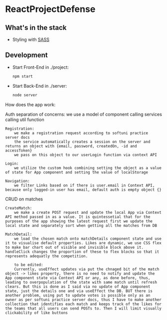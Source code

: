 # ReactProjectDefense

## What's in the stack

- Styling with [SASS](https://sass-lang.com/)


## Development

- Start Front-End in ./project:

  ```sh
  npm start
  ```
- Start Back-End in ./server:

  ```sh
  node server
  ```



How does the app work:

Auth
    separation of concerns:
        we use a model of component calling services calling util function

    Registration: 
        we make a registration request according to softuni practice server docs
        the service automatically creates a session on the server and returns an object with {email, password, createdOn, -id and accessToken}
        we pass on this object to our userLogin function via context API
    
    Login:
        we utilize the custom hook combining setting the object as a value of state for App component and setting the value of localStorage

    Navigation:
        we filter Links based on if there is user.email in Context API, because only logged-in user has email, default auth is empty object {}

    
CRUD on matches

    CreateMatch:
        we make a create POST request and update the local App via Context API method passed in as a value. It is quintessetial that for the purposes of the app showing the latest request first we update the local state and separately sort when getting all the matches from DB

    MatchDetail:
        we load the chosen match onto matchDetails component state and use it to visualise default properties. Likes are dynamic, we use CSS flex to make bar chart out of visible and invisible block above it. handleClick changes the proportion of these to flex blocks so that it represents adequatly the competition. 

        to be edited:
        Currently, useEffect updates via put the chnaged bit of the match object -> likes property, there is no need to notify and update the App component state via Context API or any, as done before, thus, leading to overpopulation of the state with same match until refresh clears. But this is done as I said via no update of App component state, just the details one and via useEffect the DB. BUT there is another problem, using put to update votes is possible only as an owner as per softuni practice server docs, thus I have to make another collection that identifies each match and keeps track of the likes for the teams that all users can send POSTs to. Then I will limit visually clickability of like buttons